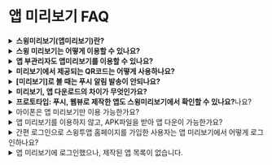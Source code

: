 # 앱 미리보기 FAQ

<details>

<summary><strong>스윙미리보기(앱미리보기)란?</strong></summary>

스윙 미리보기는 스윙투앱에서 제작한 앱을 실시간으로 확인할 수 있는 \[앱미리보기]서비스입니다.

스윙투앱 공식앱을 다운받은 뒤 – 앱미리보기 메뉴에서 – 스윙홈페이지에서 가입하신 계정으로 로그인해주세요.

앱 미리보기 페이지에서 스윙투앱에서 제작한 모든 앱 목록을 확인할 수 있어요.

앱 내에서 미리보기, 다운로드하여 핸드폰에서 직접 확인할 수 있습니다.

번거롭게 APK파일을 받아서 설치하지 않아도, 내가 제작한 앱을 실시간으로 확인할 수 있습니다!

\*특히 그동안 지원되지 않았던 아이폰에서도 앱 미리보기가 가능합니다. (다운은 안되요\~!)

★스윙 미리보기에 대한 상세 설명은 관련 매뉴얼을 확인해주시기 바랍니다.

**☞** [**앱 미리보기 이용방법 보러가기**](https://documentation.swing2app.co.kr/appguide/swingpreview)

</details>

<details>

<summary><strong>스윙 미리보기는 어떻게 이용할 수 있나요?</strong></summary>

<img src="../.gitbook/assets/앱미리보기-1.png" alt="" data-size="original">

1\)앱스토어, 플레이스토어에서 ‘스윙투앱’ 공식앱을 다운받아주세요. \*앱이 이미 설치가 되어 있다면 최신버전으로 업데이트 받아주세요

2\) 앱 실행 후 → 카테고리 상단에 \[앱미리보기] 메뉴를 선택한 뒤 스윙웹사이트 가입 계정(아이디, 비밀번호)으로 로그인해주세요.

3\) 로그인이 완료되면 앱 미리보기 페이지가 열리며, 제작한 앱 목록을 확인할 수 있습니다.

\-아이폰은 미리보기 버튼을 눌러서 확인이 가능합니다.

\-안드로이드폰에서는 앱미리보기, 앱 다운로드 모두 가능합니다.&#x20;

</details>

<details>

<summary><strong>앱 부관리자도 앱미리보기를 이용할 수 있나요?</strong></summary>

네 부관리자도 앱미리보기에서 로그인하여 앱을 확인할 수 있습니다.

로그인을 할 때는 **부관리자 아이디, 비밀번호, 앱 아이디**를 입력하시고, \[부관리자 로그인] 버튼을 선택하면 로그인 됩니다.

여기서! 아이디와 비밀번호는 앱에 가입된 아이디, 비밀번호를 넣어주시구요.

**앱 아이디는 스윙 앱제작 페이지 → 1단계 기본정보에 보시면, 앱 아이디를 확인할 수 있습니다.​**

스윙투 웹사이트에서 부관리자 로그인하는 방법과 동일하게!

부관리자 아이디, 비밀번호, 앱 아이디를 입력해서 로그인할 수 있습니다.

**\* 이미지 참고)**

<img src="../.gitbook/assets/부관리자로그인.png" alt="" data-size="original">



**앱 부관리자 설정 방법, 로그인하는 방법은 아래 매뉴얼을 참고해주세요!**

**☞** [**부관리자 설정 방법 매뉴얼**](https://documentation.swing2app.co.kr/manual/appmanage/pushmember/associate-administrator)

</details>

<details>

<summary><strong>미리보기에서 제공되는 QR코드는 어떻게 사용하나요?</strong></summary>

앱 미리보기 페이지에서 ‘QR 코드로 미리보기’ 메뉴를 확인할 수 있는데요.

해당 메뉴는 관리자로 로그인하지 않아도! **앱마다 제공되는 QR코드를 스캔하여 핸드폰에서 앱을 미리볼 수 있습니다.**

QR코드 미리보기는 일반 프로토타입으로 제작한 앱만 이용이 가능합니다. \*웹뷰, 푸시앱으로 제작한 앱은 이용 불가

**★ QR코드 이용방법**

스윙투앱 앱 실행 – 앱 미리보기 – \[QR코드로 미리보기] 버튼 선택 → 핸드폰을 해당 QR코드 이미지에 가져다 대면 제작한 앱이 핸드폰에서 미리보기로 실행됩니다.

<img src="https://wp.swing2app.co.kr/wp-content/uploads/2018/09/%EB%AF%B8%EB%A6%AC%EB%B3%B4%EA%B8%B010.png" alt="" data-size="original">

<img src="https://wp.swing2app.co.kr/wp-content/uploads/2018/09/%EC%8A%A4%EC%9C%99%EB%AF%B8%EB%A6%AC%EB%B3%B4%EA%B8%B04-1.png" alt="" data-size="original">

</details>

<details>

<summary><strong>[미리보기]로 볼 때는 푸시 알림 발송이 안되나요?</strong></summary>

네 , 앱 다운이 아니라 미리보기로 앱을 보실 때는 푸시 알림이 발송되지 않습니다.

푸시 외에도 공유기능을 이용할 수 없습니다.

(앱 공유, 게시판, 게시물, 이미지 공유 모두 안되요)

★아이폰 사용자들은 \*미리보기만 가능하기 때문에 해당 기능을 사용할 수 없음에 양해부탁드립니다.

★안드로이드 사용자들은 앱 다운로드를 선택하면, 다운 받은 앱에서는 스윙의 모든 기능을 이용할 수 있습니다.

</details>

<details>

<summary><strong>미리보기, 앱 다운로드의 차이가 무엇인가요?</strong></summary>

스윙투앱 공식앱 – \[앱미리보기] 에서 스윙 계정으로 로그인을 하면, 제작한 앱목록이 뜨구요.

앱이름 하단에 **\[미리보기], \[앱 다운로드]** 버튼을 확인할 수 있습니다.

**\* 미리보기: 앱을 다운 받지 않고, 핸드폰에서 앱을 미리보기 형식으로 바로 확인할 수 있습니다.**

**\* 앱 다운로드: 앱을 핸드폰에 직접 다운 받아 설치하여 이용합니다.**

</details>

<details>

<summary><strong>프로토타입: 푸시, 웹뷰로 제작한 앱도 스윙미리보기에서 확인할 수 있나요?</strong>나요?</summary>

안드로이드폰에서는 \[앱 다운로드]로 확인이 가능하며, **아이폰에서는 확인할 수 없습니다.**

\-안드로이드폰 프로토타입 – 푸시, 웹뷰로 제작한 앱은 스윙미리보기 \[앱 다운로드]만 가능합니다.

미리보기는 지원되지 않으며, 핸드폰에 앱을 다운받아야만 확인할 수 있습니다.

\-아이폰에서는 푸시, 웹뷰로 제작한 앱은 목록에 뜨지 않습니다.

</details>

<details>

<summary>아이폰은 앱 미리보기만 이용 가능한가요?</summary>

네 아이폰의 경우 앱 다운로드는 지원되지 않고, \[미리보기]를 통해서 앱을 확인할 수 있습니다.

앱미리보기 페이지에서 동일하게 스윙 계정: 관리자 아이디, 비밀번호로 로그인하면 제작한 앱목록을 확인할 수 있습니다.

**\*프로토타입: 푸시, 웹뷰로 제작한 앱은 스윙 미리보기로 이용할 수 없습니다.**

푸시, 웹뷰로 제작한 앱은 앱 다운로드만 가능하기 때문에 아이폰에서 지원이 안됩니다.

**\[아이폰 – 스윙미리보기 어플 실행화면]**\
![](https://wp.swing2app.co.kr/wp-content/uploads/2018/09/%EC%95%84%EC%9D%B4%ED%8F%B0%EB%AF%B8%EB%A6%AC%EB%B3%B4%EA%B8%B03.png)

</details>

<details>

<summary>앱 미리보기를 이용하지 않고, APK파일을 받아 앱 다운이 가능한가요?</summary>

&#x20;안드로이드폰 기존 앱 설치방법 – APK파일을 다운받아 설치하여 이용할 수 있습니다.

스윙미리보기를 이용하지 않고, 앱제작 시 완성되는 APK파일을 다운 받아 핸드폰에 직접 설치하여 이용할 수 있습니다.

기존 앱설치 방법과 스윙 미리보기를 함께 이용하실 수 있으니, 이용에 참고 부탁드립니다.

**\*APK파일 다운은 안드로이드폰만 가능**

</details>

<details>

<summary>간편 로그인으로 스윙투앱 홈페이지를 가입한 사용자는 앱 미리보기에서 어떻게 로그인하나요?</summary>

스윙투앱 가입시 간편로그인으로 진행하셨던 분들은 네이버, 구글, 페이스북 아이콘을 선택해서 로그인을 진행해주세요.

![](../.gitbook/assets/al.PNG)

**\*아이폰은 간편 로그인 기능이 제공되지 않습니다.**

간편로그인 사용자는 안드로이드폰을 이용하시거나, 아이폰 이용시 부관리자 로그인 or  QR코드로 미리보기 기능으로 이용해주세요.

</details>

<details>

<summary>앱 미리보기에 로그인했으나, 제작된 앱 목록이 없습니다.</summary>

&#x20;제작 완료된 앱만 미리보기 목록에 뜹니다.

따라서 리스트에 앱이 없다면, 아직 앱이 제작되지 않았을 가능성이 큽니다.

아직 앱제작을 안했다면 \[앱 제작하기] 버튼을 눌러서 제작을 해주시구요.

\[앱 제작하기]를 눌렀다면 버전관리에서 제작이 완료되었다는 상태표시를 확인하고 다시 접속해주세요. (제작시간 5분\~10분 소요)

</details>





